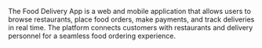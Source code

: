 The Food Delivery App is a web and mobile application that allows users to browse restaurants, place food orders, make payments, and track deliveries in real time. The platform connects customers with restaurants and delivery personnel for a seamless food ordering experience.

